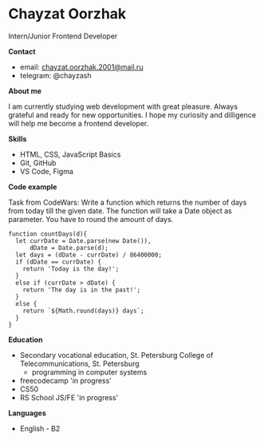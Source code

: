 # Chayzat Oorzhak
Intern/Junior Frontend Developer


__Contact__
- email: chayzat.oorzhak.2001@mail.ru
- telegram: @chayzash


__About me__


I am currently studying web development with great pleasure. Always grateful and ready for new opportunities.
I hope my curiosity and dilligence will help me become a frontend developer.


__Skills__


- HTML, CSS, JavaScript Basics
- Git, GitHub
- VS Code, Figma


__Code example__


Task from CodeWars: Write a function which returns the number of days from today till the given date. The function will take a Date object as parameter. You have to round the amount of days.
```
function countDays(d){
  let currDate = Date.parse(new Date()),
      dDate = Date.parse(d);
  let days = (dDate - currDate) / 86400000;
  if (dDate == currDate) {
    return 'Today is the day!';
  }
  else if (currDate > dDate) {
    return 'The day is in the past!';
  }
  else {
    return `${Math.round(days)} days`;
  }
}
```
__Education__


- Secondary vocational education, St. Petersburg College of Telecommunications, St. Petersburg
    * programming in computer systems
- freecodecamp 'in progress'
- CS50
- RS School JS/FE 'in progress'


__Languages__


- English - B2

